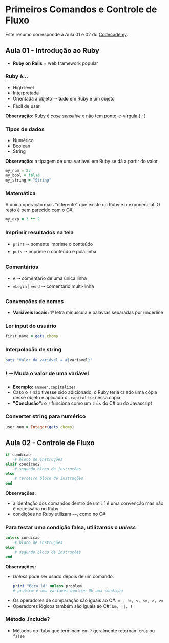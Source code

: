 # Primeiros Comandos e Controle de Fluxo
Este resumo corresponde à Aula 01 e 02 do [Codecademy](https://www.codecademy.com/learn/learn-ruby).

## Aula 01 - Introdução ao Ruby
* **Ruby on Rails** = web framework popular

### Ruby é...
* High level
* Interpretada
* Orientada a objeto 🠒 **tudo** em Ruby é um objeto
* Fácil de usar

**Observação:** Ruby é *case sensitive* e não tem ponto-e-vírgula ( ; )

### Tipos de dados
* Numérico
* Boolean
* String

**Observação:** a tipagem de uma variável em Ruby se dá a partir do valor
```ruby
my_num = 25
my_bool = false
my_string = "String"
```

### Matemática
A única operação mais "diferente" que existe no Ruby é o exponencial. O resto é bem parecido com o C#.
```ruby
my_exp = 3 ** 2
```

### Imprimir resultados na tela
* `print` 🠒 somente imprime o conteúdo
* `puts` 🠒 imprime o conteúdo e pula linha

### Comentários
* `#` 🠒 comentário de uma única linha
* `=begin` | `=end` 🠒 comentário multi-linha

### Convenções de nomes
* **Variáveis locais:** 1ª letra minúscula e palavras separadas por underline

### Ler input do usuário
```ruby
first_name = gets.chomp
```

### Interpolação de string
```ruby
puts "Valor da variável = #{variavel}"
```

### ! 🠒 Muda o valor de uma variável
* **Exemplo:** `answer.capitalize!`
* Caso o `!` não tivesse sido adicionado, o Ruby teria criado uma cópia desse objeto e aplicado o `.capitalize` nessa cópia
* **"Conclusão":** o `!` funciona como um `this` do C# ou do Javascript

### Converter string para numérico
```ruby
user_num = Integer(gets.chomp)
```

## Aula 02 - Controle de Fluxo
```ruby
if condicao
    # bloco de instruções
elsif condicao2
    # segundo bloco de instruções
else
    # terceiro bloco de instruções
end
```

**Observações:** 
* a identação dos comandos dentro de um `if` é uma convenção mas não é necessária no Ruby.
* condições no Ruby utilizam `==`, como no C#

### Para testar uma condição falsa, utilizamos o *unless*
```ruby
unless condicao
    # bloco de instruções
else
    # segundo bloco de instruções
end
```

**Observações:**
* *Unless* pode ser usado depois de um comando:
    ```ruby
    print "Bora lá" unless problem
    # problem é uma variável boolean OU uma condição
    ```
* Os operadores de comparação são iguais ao C#: `= , !=, <, <=, >, >=`
* Operadores lógicos também são iguais ao C#:
`&&, ||, !`

### Método .include?
* Métodos do Ruby que terminam em `?` geralmente retornam `true` ou `false`